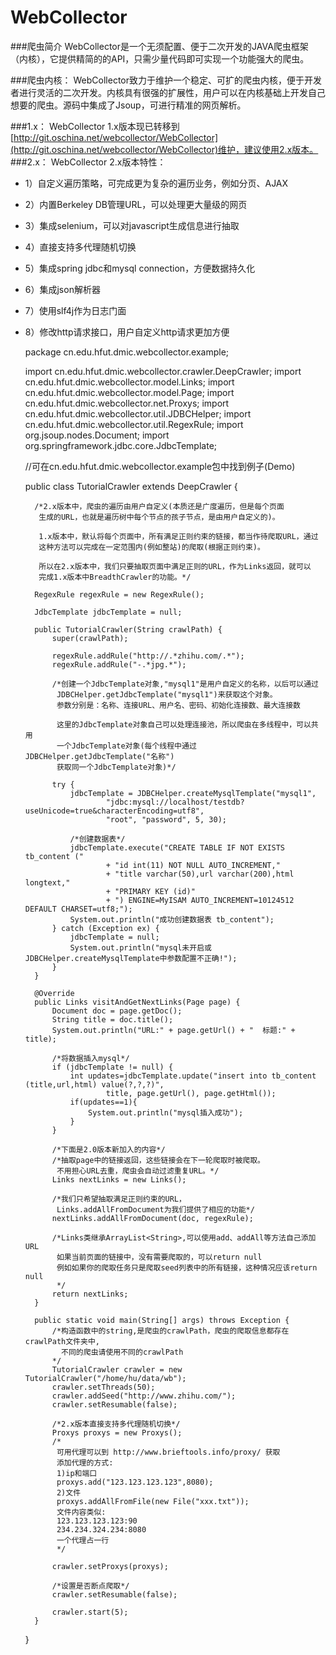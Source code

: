 WebCollector
============

###爬虫简介
WebCollector是一个无须配置、便于二次开发的JAVA爬虫框架（内核），它提供精简的的API，只需少量代码即可实现一个功能强大的爬虫。

###爬虫内核：
WebCollector致力于维护一个稳定、可扩的爬虫内核，便于开发者进行灵活的二次开发。内核具有很强的扩展性，用户可以在内核基础上开发自己想要的爬虫。源码中集成了Jsoup，可进行精准的网页解析。

###1.x：
WebCollector 1.x版本现已转移到[http://git.oschina.net/webcollector/WebCollector](http://git.oschina.net/webcollector/WebCollector)维护，建议使用2.x版本。
###2.x：
WebCollector 2.x版本特性：
* 1）自定义遍历策略，可完成更为复杂的遍历业务，例如分页、AJAX
* 2）内置Berkeley DB管理URL，可以处理更大量级的网页
* 3）集成selenium，可以对javascript生成信息进行抽取
* 4）直接支持多代理随机切换
* 5）集成spring jdbc和mysql connection，方便数据持久化
* 6）集成json解析器
* 7）使用slf4j作为日志门面
* 8）修改http请求接口，用户自定义http请求更加方便

    package cn.edu.hfut.dmic.webcollector.example;

    import cn.edu.hfut.dmic.webcollector.crawler.DeepCrawler;
    import cn.edu.hfut.dmic.webcollector.model.Links;
    import cn.edu.hfut.dmic.webcollector.model.Page;
    import cn.edu.hfut.dmic.webcollector.net.Proxys;
    import cn.edu.hfut.dmic.webcollector.util.JDBCHelper;
    import cn.edu.hfut.dmic.webcollector.util.RegexRule;
    import org.jsoup.nodes.Document;
    import org.springframework.jdbc.core.JdbcTemplate;

    
    
    //可在cn.edu.hfut.dmic.webcollector.example包中找到例子(Demo) 
    
    public class TutorialCrawler extends DeepCrawler {

        /*2.x版本中，爬虫的遍历由用户自定义(本质还是广度遍历，但是每个页面
         生成的URL，也就是遍历树中每个节点的孩子节点，是由用户自定义的)。
          
         1.x版本中，默认将每个页面中，所有满足正则约束的链接，都当作待爬取URL，通过
         这种方法可以完成在一定范围内(例如整站)的爬取(根据正则约束)。
        
         所以在2.x版本中，我们只要抽取页面中满足正则的URL，作为Links返回，就可以
         完成1.x版本中BreadthCrawler的功能。*/

        RegexRule regexRule = new RegexRule();

        JdbcTemplate jdbcTemplate = null;

        public TutorialCrawler(String crawlPath) {
            super(crawlPath);

            regexRule.addRule("http://.*zhihu.com/.*");
            regexRule.addRule("-.*jpg.*");

            /*创建一个JdbcTemplate对象,"mysql1"是用户自定义的名称，以后可以通过
             JDBCHelper.getJdbcTemplate("mysql1")来获取这个对象。
             参数分别是：名称、连接URL、用户名、密码、初始化连接数、最大连接数
            
             这里的JdbcTemplate对象自己可以处理连接池，所以爬虫在多线程中，可以共用
             一个JdbcTemplate对象(每个线程中通过JDBCHelper.getJdbcTemplate("名称")
             获取同一个JdbcTemplate对象)*/

            try {
                jdbcTemplate = JDBCHelper.createMysqlTemplate("mysql1",
                        "jdbc:mysql://localhost/testdb?useUnicode=true&characterEncoding=utf8",
                        "root", "password", 5, 30);

                /*创建数据表*/
                jdbcTemplate.execute("CREATE TABLE IF NOT EXISTS tb_content ("
                        + "id int(11) NOT NULL AUTO_INCREMENT,"
                        + "title varchar(50),url varchar(200),html longtext,"
                        + "PRIMARY KEY (id)"
                        + ") ENGINE=MyISAM AUTO_INCREMENT=10124512 DEFAULT CHARSET=utf8;");
                System.out.println("成功创建数据表 tb_content");
            } catch (Exception ex) {
                jdbcTemplate = null;
                System.out.println("mysql未开启或JDBCHelper.createMysqlTemplate中参数配置不正确!");
            }
        }

        @Override
        public Links visitAndGetNextLinks(Page page) {
            Document doc = page.getDoc();
            String title = doc.title();
            System.out.println("URL:" + page.getUrl() + "  标题:" + title);

            /*将数据插入mysql*/
            if (jdbcTemplate != null) {
                int updates=jdbcTemplate.update("insert into tb_content (title,url,html) value(?,?,?)",
                        title, page.getUrl(), page.getHtml());
                if(updates==1){
                    System.out.println("mysql插入成功");
                }
            }

            /*下面是2.0版本新加入的内容*/
            /*抽取page中的链接返回，这些链接会在下一轮爬取时被爬取。
             不用担心URL去重，爬虫会自动过滤重复URL。*/
            Links nextLinks = new Links();

            /*我们只希望抽取满足正则约束的URL，
             Links.addAllFromDocument为我们提供了相应的功能*/
            nextLinks.addAllFromDocument(doc, regexRule);

            /*Links类继承ArrayList<String>,可以使用add、addAll等方法自己添加URL
             如果当前页面的链接中，没有需要爬取的，可以return null
             例如如果你的爬取任务只是爬取seed列表中的所有链接，这种情况应该return null
             */
            return nextLinks;
        }

        public static void main(String[] args) throws Exception {
            /*构造函数中的string,是爬虫的crawlPath，爬虫的爬取信息都存在crawlPath文件夹中,
              不同的爬虫请使用不同的crawlPath
            */
            TutorialCrawler crawler = new TutorialCrawler("/home/hu/data/wb");
            crawler.setThreads(50);
            crawler.addSeed("http://www.zhihu.com/");
            crawler.setResumable(false);

            /*2.x版本直接支持多代理随机切换*/
            Proxys proxys = new Proxys();
            /*
             可用代理可以到 http://www.brieftools.info/proxy/ 获取
             添加代理的方式:
             1)ip和端口
             proxys.add("123.123.123.123",8080);
             2)文件
             proxys.addAllFromFile(new File("xxx.txt"));
             文件内容类似:
             123.123.123.123:90
             234.234.324.234:8080
             一个代理占一行
             */

            crawler.setProxys(proxys);

            /*设置是否断点爬取*/
            crawler.setResumable(false);

            crawler.start(5);
        }

    }
